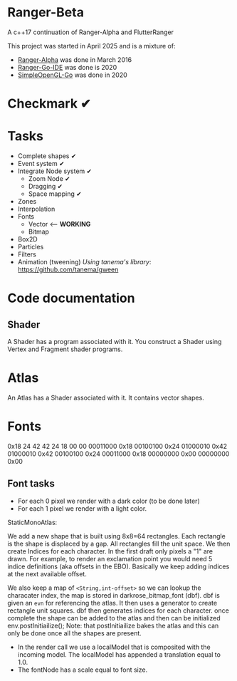 # Ranger-Beta
A c++17 continuation of Ranger-Alpha and FlutterRanger

This project was started in April 2025 and is a mixture of:

- [Ranger-Alpha](https://github.com/wdevore/Ranger-Alpha) was done in March 2016
- [Ranger-Go-IDE](https://github.com/wdevore/Ranger-Go-IGE) was done is 2020
- [SimpleOpenGL-Go](https://github.com/wdevore/SimpleOpenGL-Go) was done in 2020

# Checkmark ✔

# Tasks
* Complete shapes ✔
* Event system ✔
* Integrate Node system ✔
  * Zoom Node ✔
  * Dragging ✔
  * Space mapping ✔
* Zones
* Interpolation
* Fonts
  * Vector <-- **WORKING**
  * Bitmap
* Box2D
* Particles
* Filters
* Animation (tweening) *Using tanema's library*: https://github.com/tanema/gween

# Code documentation

## Shader
A Shader has a program associated with it. You construct a Shader using Vertex and Fragment shader programs.

# Atlas
An Atlas has a Shader associated with it. It contains vector shapes.

# Fonts

0x18 24 42 42 24 18 00 00
00011000 0x18
00100100 0x24
01000010 0x42
01000010 0x42
00100100 0x24
00011000 0x18
00000000 0x00
00000000 0x00

## Font tasks
- For each 0 pixel we render with a dark color (to be done later)
- For each 1 pixel we render with a light color.

StaticMonoAtlas:

We add a new shape that is built using 8x8=64 rectangles. Each rectangle is the shape is displaced by a gap. All rectangles fill the unit space.
We then create Indices for each character. In the first draft only pixels a "1" are drawn. For example, to render an exclamation point you would need 5 indice definitions (aka offsets in the EBO). Basically we keep adding indices at the next available offset.

We also keep a map of ```<String,int-offset>``` so we can lookup the characater index, the map is stored in darkrose_bitmap_font (dbf). dbf is given an ```evn``` for referencing the atlas. It then uses a generator to create rectangle unit squares. dbf then generates indices for each character.
once complete the shape can be added to the atlas and then can be initialized env.postInitiailize();
Note: that postInitiailize bakes the atlas and this can only be done once all the shapes are present.

- In the render call we use a localModel that is composited with the incoming
model. The localModel has appended a translation equal to 1.0.
- The fontNode has a scale equal to font size.

